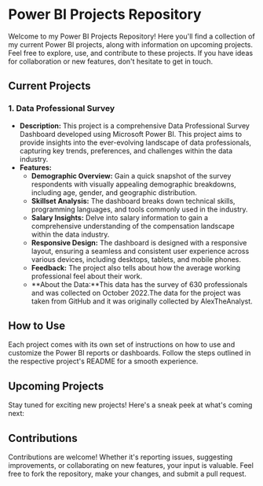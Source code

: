 # Power BI Projects Repository

Welcome to my Power BI Projects Repository! Here you'll find a collection of my current Power BI projects, along with information on upcoming projects. Feel free to explore, use, and contribute to these projects. If you have ideas for collaboration or new features, don't hesitate to get in touch.

## Current Projects

### 1. Data Professional Survey
   - **Description:** This project is a comprehensive Data Professional Survey Dashboard developed using Microsoft Power BI. This project aims to provide insights into the ever-evolving landscape of data professionals, capturing key trends, preferences, and challenges within the data industry. 
   - **Features:**
     - **Demographic Overview:** Gain a quick snapshot of the survey respondents with visually appealing demographic breakdowns, including age, gender, and geographic distribution.
     - **Skillset Analysis:** The dashboard breaks down technical skills, programming languages, and tools commonly used in the industry.
     - **Salary Insights:** Delve into salary information to gain a comprehensive understanding of the compensation landscape within the data industry.
     - **Responsive Design:** The dashboard is designed with a responsive layout, ensuring a seamless and consistent user experience across various devices, including desktops, tablets, and mobile phones.
     - **Feedback:** The project also tells about how the average working professional feel about their work.
     - **About the Data:**This data has the survey of 630 professionals and was collected on October 2022.The data for the project was taken from GitHub and it was originally collected by AlexTheAnalyst.

## How to Use

Each project comes with its own set of instructions on how to use and customize the Power BI reports or dashboards. Follow the steps outlined in the respective project's README for a smooth experience.

## Upcoming Projects

Stay tuned for exciting new projects! Here's a sneak peek at what's coming next:

## Contributions

Contributions are welcome! Whether it's reporting issues, suggesting improvements, or collaborating on new features, your input is valuable. Feel free to fork the repository, make your changes, and submit a pull request.

